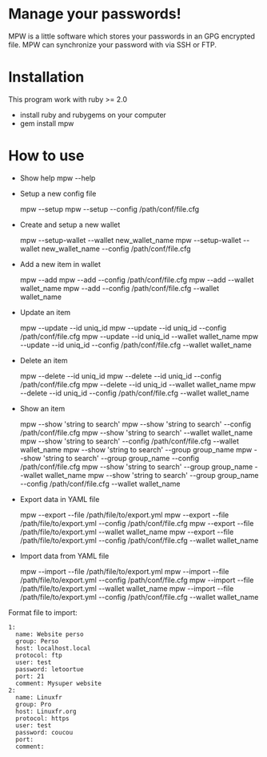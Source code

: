 # Manage your passwords!

MPW is a little software which stores your passwords in an GPG encrypted file.
MPW can synchronize your password with via SSH or FTP.

# Installation

This program work with ruby >= 2.0

* install ruby and rubygems on your computer
* gem install mpw

# How to use

* Show help
    mpw --help

* Setup a new config file

    mpw --setup
    mpw --setup --config /path/conf/file.cfg

* Create and setup a new wallet

    mpw --setup-wallet --wallet new_wallet_name
    mpw --setup-wallet --wallet new_wallet_name --config /path/conf/file.cfg 

* Add a new item in wallet

    mpw --add 
    mpw --add --config /path/conf/file.cfg
    mpw --add --wallet wallet_name
    mpw --add --config /path/conf/file.cfg --wallet wallet_name

* Update an item

    mpw --update --id uniq_id
    mpw --update --id uniq_id --config /path/conf/file.cfg
    mpw --update --id uniq_id --wallet wallet_name
    mpw --update --id uniq_id --config /path/conf/file.cfg --wallet wallet_name

* Delete an item

    mpw --delete --id uniq_id
    mpw --delete --id uniq_id --config /path/conf/file.cfg
    mpw --delete --id uniq_id --wallet wallet_name
    mpw --delete --id uniq_id --config /path/conf/file.cfg --wallet wallet_name

* Show an item

    mpw --show 'string to search'
    mpw --show 'string to search' --config /path/conf/file.cfg
    mpw --show 'string to search' --wallet wallet_name
    mpw --show 'string to search' --config /path/conf/file.cfg --wallet wallet_name
    mpw --show 'string to search' --group group_name
    mpw --show 'string to search' --group group_name --config /path/conf/file.cfg
    mpw --show 'string to search' --group group_name --wallet wallet_name
    mpw --show 'string to search' --group group_name --config /path/conf/file.cfg --wallet wallet_name

* Export data in YAML file

    mpw --export --file /path/file/to/export.yml
    mpw --export --file /path/file/to/export.yml --config /path/conf/file.cfg
    mpw --export --file /path/file/to/export.yml --wallet wallet_name
    mpw --export --file /path/file/to/export.yml --config /path/conf/file.cfg --wallet wallet_name

* Import data from YAML file

    mpw --import --file /path/file/to/export.yml
    mpw --import --file /path/file/to/export.yml --config /path/conf/file.cfg
    mpw --import --file /path/file/to/export.yml --wallet wallet_name
    mpw --import --file /path/file/to/export.yml --config /path/conf/file.cfg --wallet wallet_name

Format file to import:

    1:
      name: Website perso
      group: Perso
      host: localhost.local
      protocol: ftp
      user: test
      password: letoortue
      port: 21
      comment: Mysuper website
    2:
      name: Linuxfr
      group: Pro
      host: Linuxfr.org
      protocol: https
      user: test
      password: coucou 
      port: 
      comment: 
